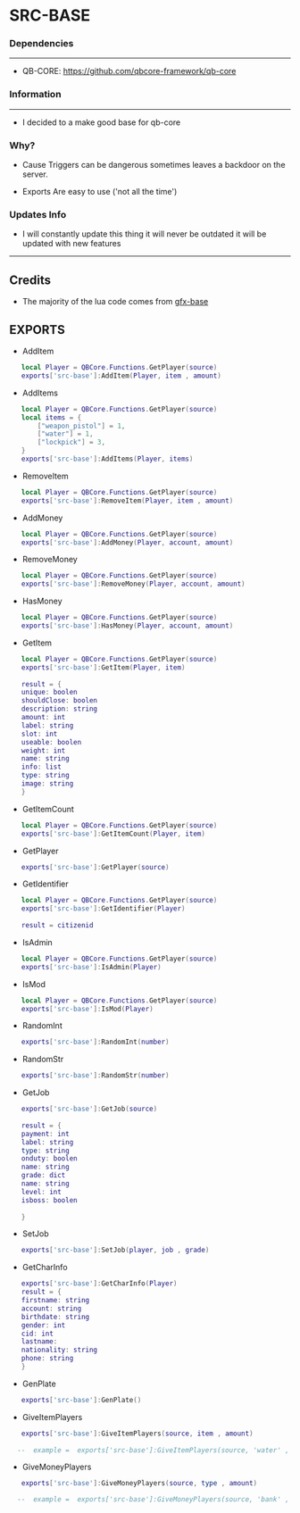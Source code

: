 # SRC-BASE

### Dependencies
***
- QB-CORE: https://github.com/qbcore-framework/qb-core
### Information
***
- I decided to a make good base for qb-core

### Why?
- Cause Triggers can be dangerous sometimes leaves a backdoor on the server.

- Exports Are easy to use ('not all the time')

### Updates Info

 - I will constantly update this thing it will never be outdated it will be updated with new features

***


## Credits
- The majority of the lua code comes from [gfx-base](https://github.com/fizzfau/gfx-base)


## EXPORTS
- AddItem
 ```lua
    local Player = QBCore.Functions.GetPlayer(source)
    exports['src-base']:AddItem(Player, item , amount)
```
- AddItems
 ```lua
    local Player = QBCore.Functions.GetPlayer(source)
    local items = {
        ["weapon_pistol"] = 1,
        ["water"] = 1,
        ["lockpick"] = 3,
    }
    exports['src-base']:AddItems(Player, items)
```
- RemoveItem
 ```lua
    local Player = QBCore.Functions.GetPlayer(source)
    exports['src-base']:RemoveItem(Player, item , amount)
```
- AddMoney
 ```lua
    local Player = QBCore.Functions.GetPlayer(source)
    exports['src-base']:AddMoney(Player, account, amount)
```
- RemoveMoney
 ```lua
    local Player = QBCore.Functions.GetPlayer(source)
    exports['src-base']:RemoveMoney(Player, account, amount)
```
- HasMoney
 ```lua
    local Player = QBCore.Functions.GetPlayer(source)
    exports['src-base']:HasMoney(Player, account, amount)
```

- GetItem
 ```lua
    local Player = QBCore.Functions.GetPlayer(source)
    exports['src-base']:GetItem(Player, item)
    
    result = {
    unique: boolen
    shouldClose: boolen
    description: string
    amount: int
    label: string
    slot: int
    useable: boolen
    weight: int
    name: string
    info: list
    type: string
    image: string
    }
```
- GetItemCount
 ```lua
    local Player = QBCore.Functions.GetPlayer(source)
    exports['src-base']:GetItemCount(Player, item)
```

- GetPlayer
 ```lua
    exports['src-base']:GetPlayer(source)
```
- GetIdentifier
 ```lua
    local Player = QBCore.Functions.GetPlayer(source)
    exports['src-base']:GetIdentifier(Player)
    
    result = citizenid
```
- IsAdmin
 ```lua
    local Player = QBCore.Functions.GetPlayer(source)
    exports['src-base']:IsAdmin(Player)
```
- IsMod
 ```lua
    local Player = QBCore.Functions.GetPlayer(source)
    exports['src-base']:IsMod(Player)
```

- RandomInt
 ```lua
    exports['src-base']:RandomInt(number)
```
- RandomStr
 ```lua
    exports['src-base']:RandomStr(number)
```


- GetJob
 ```lua
    exports['src-base']:GetJob(source)
    
    result = {
    payment: int
    label: string
    type: string
    onduty: boolen
    name: string
    grade: dict
    name: string
    level: int
    isboss: boolen
    
    }
```

- SetJob
 ```lua
    exports['src-base']:SetJob(player, job , grade)
```

- GetCharInfo
 ```lua
    exports['src-base']:GetCharInfo(Player)
    result = {
    firstname: string
    account: string
    birthdate: string 
    gender: int 
    cid: int
    lastname: 
    nationality: string
    phone: string 
    }
```

- GenPlate
 ```lua
    exports['src-base']:GenPlate()
```

- GiveItemPlayers
 ```lua
    exports['src-base']:GiveItemPlayers(source, item , amount)
    
   --  example =  exports['src-base']:GiveItemPlayers(source, 'water' , 10) -- gives water to all players
```
- GiveMoneyPlayers
 ```lua
    exports['src-base']:GiveMoneyPlayers(source, type , amount)

   --  example =  exports['src-base']:GiveMoneyPlayers(source, 'bank' , 1000) -- gives money to all players. Types = 'bank/cash'
```
